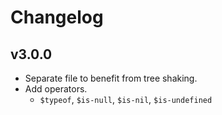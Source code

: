# Changelog

## v3.0.0

* Separate file to benefit from tree shaking.
* Add operators.
    * `$typeof`, `$is-null`, `$is-nil`, `$is-undefined`
